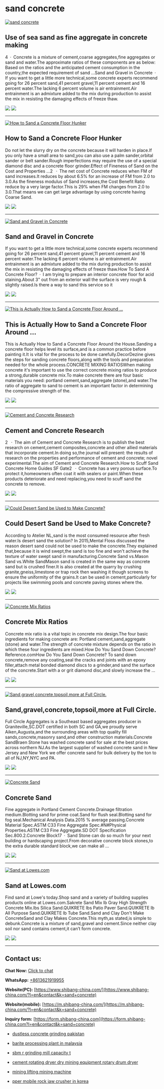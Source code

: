 # sand concrete

<a href="https://swt.shibang-china.com/?l=en&img&k=sand+concrete" target="_blank">![sand concrete](http://static.shibang-china.com/all-800x300/1528.jpg)</a>

## Use of sea sand as fine aggregate in concrete making
4&ensp;&#0183;&ensp;Concrete is a mixture of cement,coarse aggregates,fine aggregates or sand and water.The approximate ratios of these components are as below: Based on the ratios and the anticipated cement consumption in the country,the expected requirement of sand …Sand and Gravel in Concrete&ensp;&#0183;&ensp;If you want to get a little more technical,some concrete experts recommend going for 26 percent sand,41 percent gravel,11 percent cement and 16 percent water.The lacking 6 percent volume is air entrainment.Air entrainment is an admixture added to the mix during production to assist the mix in resisting the damaging effects of freeze thaw.


<a href="https://whatsapp.shibangsoft.com/WhatsApp.php" target="_blank" title="WhatsApp">![](http://static.shibang-china.com/icon/whatsapp.png)</a> <a href="https://swt.shibang-china.com/?l=en&icon&k=sand+concrete" target="_blank">![](http://static.shibang-china.com/icon/chat-en.png)</a>

---

<a href="https://swt.shibang-china.com/?l=en&img&k=sand+concrete" target="_blank">![How to Sand a Concrete Floor Hunker](http://static.shibang-china.com/all-800x300/1360.jpg)</a>

## How to Sand a Concrete Floor Hunker
Do not let the slurry dry on the concrete because it will harden in place.If you only have a small area to sand,you can also use a palm sander,orbital sander or belt sander.Rough imperfections may require the use of a special diamond disc and a concrete floor grinder.Effect of Fineness of Sand on the Cost and Properties …2 &ensp;&#0183;&ensp;The net cost of Concrete reduces when FM of sand increases.It reduces by about 6.5% for an increase of FM from 2.0 to 3.0.As the fineness modulus of Sand increases,the Cost Benefit Ratio reduce by a very large factor.This is 29% when FM changes from 2.0 to 3.0.That means we can get large advantage by using concrete having Coarse Sand.


<a href="https://whatsapp.shibangsoft.com/WhatsApp.php" target="_blank" title="WhatsApp">![](http://static.shibang-china.com/icon/whatsapp.png)</a> <a href="https://swt.shibang-china.com/?l=en&icon&k=sand+concrete" target="_blank">![](http://static.shibang-china.com/icon/chat-en.png)</a>

---

<a href="https://swt.shibang-china.com/?l=en&img&k=sand+concrete" target="_blank">![Sand and Gravel in Concrete](http://static.shibang-china.com/all-800x300/947.jpg)</a>

## Sand and Gravel in Concrete
If you want to get a little more technical,some concrete experts recommend going for 26 percent sand,41 percent gravel,11 percent cement and 16 percent water.The lacking 6 percent volume is air entrainment.Air entrainment is an admixture added to the mix during production to assist the mix in resisting the damaging effects of freeze thaw.How To Sand A Concrete Floor?&ensp;&#0183;&ensp;I am trying to prepare an interior concrete floor for acid staining.About 3&quot; out from an exterior wall the surface is very rough &amp; slightly raised.Is there a way to sand this service so it


<a href="https://whatsapp.shibangsoft.com/WhatsApp.php" target="_blank" title="WhatsApp">![](http://static.shibang-china.com/icon/whatsapp.png)</a> <a href="https://swt.shibang-china.com/?l=en&icon&k=sand+concrete" target="_blank">![](http://static.shibang-china.com/icon/chat-en.png)</a>

---

<a href="https://swt.shibang-china.com/?l=en&img&k=sand+concrete" target="_blank">![This is Actually How to Sand a Concrete Floor Around …](http://static.shibang-china.com/all-800x300/1155.jpg)</a>

## This is Actually How to Sand a Concrete Floor Around …
This is Actually How to Sand a Concrete Floor Around the House.Sanding a concrete floor helps level its surface,and is a common practice before painting it.It is vital for the process to be done carefully.DecorDezine gives the steps for sanding concrete floors,along with the tools and preparation needed for the whole process.CONCRETE MIXING RATIOSWhen making concrete it's important to use the correct concrete mixing ratios to produce a strong,durable concrete mix.To make concrete there are four basic materials you need: portland cement,sand,aggregate (stone),and water.The ratio of aggregate to sand to cement is an important factor in determining the compressive strength of the.


<a href="https://whatsapp.shibangsoft.com/WhatsApp.php" target="_blank" title="WhatsApp">![](http://static.shibang-china.com/icon/whatsapp.png)</a> <a href="https://swt.shibang-china.com/?l=en&icon&k=sand+concrete" target="_blank">![](http://static.shibang-china.com/icon/chat-en.png)</a>

---

<a href="https://swt.shibang-china.com/?l=en&img&k=sand+concrete" target="_blank">![Cement and Concrete Research](http://static.shibang-china.com/all-800x300/1446.jpg)</a>

## Cement and Concrete Research
2 &ensp;&#0183;&ensp;The aim of Cement and Concrete Research is to publish the best research on cement,cement composites,concrete and other allied materials that incorporate cement.In doing so,the journal will present: the results of research on the properties and performance of cement and concrete; novel experimental.The aim of Cement and Concrete Research.How to Scuff Sand Concrete Home Guides SF Gate2 &ensp;&#0183;&ensp;Concrete has a very porous surface.To protect it,homeowners often coat it with sealers or paint.When these products deteriorate and need replacing,you need to scuff sand the concrete to remove.


<a href="https://whatsapp.shibangsoft.com/WhatsApp.php" target="_blank" title="WhatsApp">![](http://static.shibang-china.com/icon/whatsapp.png)</a> <a href="https://swt.shibang-china.com/?l=en&icon&k=sand+concrete" target="_blank">![](http://static.shibang-china.com/icon/chat-en.png)</a>

---

<a href="https://swt.shibang-china.com/?l=en&img&k=sand+concrete" target="_blank">![Could Desert Sand be Used to Make Concrete?](http://static.shibang-china.com/all-800x300/853.jpg)</a>

## Could Desert Sand be Used to Make Concrete?
According to Atelier NL,sand is the most consumed resource after fresh water.Is desert sand the solution? In 2015,Mental Floss discussed the reason desert sand could not be used to make the concrete.They explained that,because it is wind swept,the sand is too fine and won't achieve the texture of water swept sand in manufacturing.Concrete Sand vs.Mason Sand vs.White SandMason sand is created in the same way as concrete sand but is crushed finer.It is also created at the quarry by crushing granite,gneiss,limestone or trap rock then washing it though screens to ensure the uniformity of the grains.It can be used in cement,particularly for projects like swimming pools and concrete paving stones where the.


<a href="https://whatsapp.shibangsoft.com/WhatsApp.php" target="_blank" title="WhatsApp">![](http://static.shibang-china.com/icon/whatsapp.png)</a> <a href="https://swt.shibang-china.com/?l=en&icon&k=sand+concrete" target="_blank">![](http://static.shibang-china.com/icon/chat-en.png)</a>

---

<a href="https://swt.shibang-china.com/?l=en&img&k=sand+concrete" target="_blank">![Concrete Mix Ratios](http://static.shibang-china.com/all-800x300/703.jpg)</a>

## Concrete Mix Ratios
Concrete mix ratio is a vital topic in concrete mix design.The four basic ingredients for making concrete are: Portland cement,sand,aggregate (stone) and water.The strength of concrete mixture depends on the ratio in which these four ingredients are mixed.How Do You Sand Down Concrete? Reference.comHow Do You Sand Down Concrete? To sand down concrete,remove any coating,seal the cracks and joints with an epoxy filler,attach metal bonded diamond discs to a grinder,and sand the surface of the concrete.Start with a or grit diamond disc,and slowly increase the …


<a href="https://whatsapp.shibangsoft.com/WhatsApp.php" target="_blank" title="WhatsApp">![](http://static.shibang-china.com/icon/whatsapp.png)</a> <a href="https://swt.shibang-china.com/?l=en&icon&k=sand+concrete" target="_blank">![](http://static.shibang-china.com/icon/chat-en.png)</a>

---

<a href="https://swt.shibang-china.com/?l=en&img&k=sand+concrete" target="_blank">![Sand,gravel,concrete,topsoil,more at Full Circle.](http://static.shibang-china.com/all-800x300/1340.jpg)</a>

## Sand,gravel,concrete,topsoil,more at Full Circle.
Full Circle Aggregates is a Southeast based aggregates producer in Graniteville,SC.DOT certified in both SC and GA,we proudly serve Aiken,Augusta,and the surrounding areas with top quality fill sands,concrete,masonry sand,and other construction materials.Concrete SandBraen Stone has washed concrete sand for sale at the best prices across northern NJ.As the largest supplier of washed concrete sand in New Jersey and New York we offer concrete sand for bulk delivery by the ton to all of NJ,NY,NYC and PA.


<a href="https://whatsapp.shibangsoft.com/WhatsApp.php" target="_blank" title="WhatsApp">![](http://static.shibang-china.com/icon/whatsapp.png)</a> <a href="https://swt.shibang-china.com/?l=en&icon&k=sand+concrete" target="_blank">![](http://static.shibang-china.com/icon/chat-en.png)</a>

---

<a href="https://swt.shibang-china.com/?l=en&img&k=sand+concrete" target="_blank">![Concrete Sand](http://static.shibang-china.com/all-800x300/251.jpg)</a>

## Concrete Sand
Fine aggregate in Portland Cement Concrete.Drainage filtration medium.Blotting sand for prime coat.Sand for flush seal.Blotting sand for fog seal.Mechanical Analysis Data.2015 % average passing.Concrete Material Spec.ASTM C33 Fine Aggregate Spec.#N#Physical Properties.ASTM C33 Fine Aggregate.SD DOT Specification Sec.800.2.Concrete Block17&ensp;&#0183;&ensp;Sand Stone can do so much for your next building or hardscaping project.From decorative concrete block stones,to the extra durable standard block,we can make all …


<a href="https://whatsapp.shibangsoft.com/WhatsApp.php" target="_blank" title="WhatsApp">![](http://static.shibang-china.com/icon/whatsapp.png)</a> <a href="https://swt.shibang-china.com/?l=en&icon&k=sand+concrete" target="_blank">![](http://static.shibang-china.com/icon/chat-en.png)</a>

---

<a href="https://swt.shibang-china.com/?l=en&img&k=sand+concrete" target="_blank">![Sand at Lowes.com](http://static.shibang-china.com/all-800x300/1318.jpg)</a>

## Sand at Lowes.com
Find sand at Lowe's today.Shop sand and a variety of building supplies products online at Lowes.com.Sakrete Sand Mix lb Gray High Strength Concrete Mix.lbs Silica Sand.QUIKRETE lbs Patio Paver Sand.QUIKRETE lb All Purpose Sand.QUIKRETE lb Tube Sand.Sand and Clay Don't Make ConcreteSand and Clay Makes Concrete.This myth,as stated,is simple to debunk.Concrete is a mixture of sand,gravel and cement.Since neither clay soil nor sand contains cement,it can’t form concrete.


<a href="https://whatsapp.shibangsoft.com/WhatsApp.php" target="_blank" title="WhatsApp">![](http://static.shibang-china.com/icon/whatsapp.png)</a> <a href="https://swt.shibang-china.com/?l=en&icon&k=sand+concrete" target="_blank">![](http://static.shibang-china.com/icon/chat-en.png)</a>

---
## Contact us:

**Chat Now:** [Click to chat](https://swt.shibang-china.com?l=en&contact&k=sand+concrete)

**WhatsApp:**  [+8613621919955](https://whatsapp.shibangsoft.com/WhatsApp.php)

**Website(PC):** [https://www.shibang-china.com/](https://www.shibang-china.com/?l=en&contact&k=sand+concrete)

**Website(mobile):** [https://m.shibang-china.com/](https://m.shibang-china.com/?l=en&contact&k=sand+concrete)

**Inquiry form:** [https://form.shibang-china.com](https://form.shibang-china.com?l=en&contact&k=sand+concrete)

* [dustless concrete grinding pakistan](../157/dustless%20concrete%20grinding%20pakistan.md)

* [barite processing plant in malaysia](../159/barite%20processing%20plant%20in%20malaysia.md)

* [sbm r grinding mill capacity t](../152/sbm%20r%20grinding%20mill%20capacity%20t.md)

* [cement rotating dryer dry mining equipment rotary drum dryer](../158/cement%20rotating%20dryer%20dry%20mining%20equipment%20rotary%20drum%20dryer.md)

* [mining lifting mining machine](../159/mining%20lifting%20mining%20machine.md)

* [pper mobile rock jaw crusher in korea](../153/pper%20mobile%20rock%20jaw%20crusher%20in%20korea.md)
